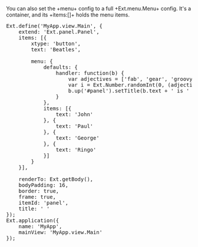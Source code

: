 You can also set the +menu+ config to a full +Ext.menu.Menu+ config. It's 
a container, and its +items:[]+ holds the menu items.

<pre class="runnable">Ext.define('MyApp.view.Main', {
    extend: 'Ext.panel.Panel',
    items: [{
        xtype: 'button',
        text: 'Beatles',

        menu: {
            defaults: {
                handler: function(b) {
                    var adjectives = ['fab', 'gear', 'groovy', 'hip', 'dreamy'];
                    var i = Ext.Number.randomInt(0, (adjectives.length - 1));
                    b.up('#panel').setTitle(b.text + ' is ' + adjectives[i] + '!');
                }
            },
            items: [{
                text: 'John'
            }, {
                text: 'Paul'
            }, {
                text: 'George'
            }, {
                text: 'Ringo'
            }]
        }
    }],

    renderTo: Ext.getBody(),
    bodyPadding: 16,
    border: true,
    frame: true,
    itemId: 'panel',
    title: '&nbsp;'
});
Ext.application({
    name: 'MyApp',
    mainView: 'MyApp.view.Main'
});</pre>
